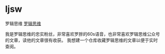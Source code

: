 # ljsw
罗辑思维
[罗辑思维](http://www.ljsw.cc/)  

我是罗辑思维的忠实粉丝，非常喜欢罗胖的60s语音，也非常喜欢罗辑思维公众号的文章，读他的文章很有收获。
我想建一个仓库收藏罗辑思维的文章以便于实时查阅。